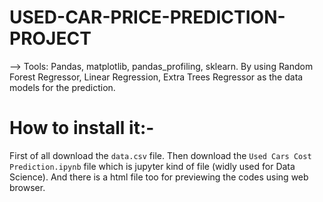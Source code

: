 # USED-CAR-PRICE-PREDICTION-PROJECT
--> Tools: Pandas, matplotlib, pandas_profiling, sklearn. By using Random Forest Regressor, Linear Regression, Extra Trees Regressor as the data models for the prediction.

# How to install it:-
First of all download the `data.csv` file.
Then download the `Used Cars Cost Prediction.ipynb` file which is jupyter kind of file (widly used for Data Science).
And there is a html file too for previewing the codes using web browser.

